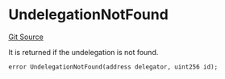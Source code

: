 # UndelegationNotFound
[Git Source](https://github.com-VargaElod23/Lara-staking/liquid-staking/blob/93907a3b8fb9a6839cf7eb3e681388f7e558b230/contracts/libs/SharedErrors.sol)

It is returned if the undelegation is not found.


```solidity
error UndelegationNotFound(address delegator, uint256 id);
```

